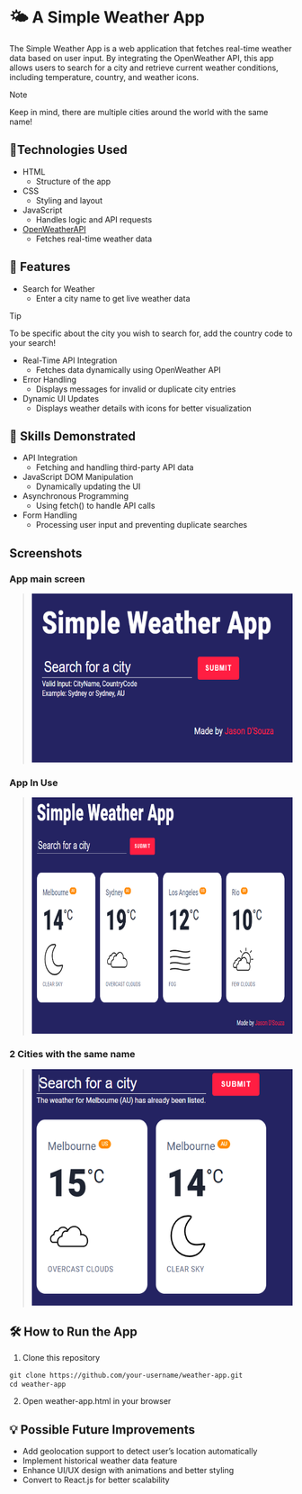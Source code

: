 # 🌤️ A Simple Weather App
The Simple Weather App is a web application that fetches real-time weather data based on user input. By integrating the OpenWeather API, this app allows users to search for a city and retrieve current weather conditions, including temperature, country, and weather icons.
> [!NOTE]
> Keep in mind, there are multiple cities around the world with the same name!
## 🔧Technologies Used
- HTML
   - Structure of the app
- CSS
   - Styling and layout
- JavaScript
   - Handles logic and API requests
- [OpenWeatherAPI](https://openweathermap.org/api)
   - Fetches real-time weather data

## 🚀 Features
- Search for Weather
   - Enter a city name to get live weather data
> [!TIP]
> To be specific about the city you wish to search for, add the country code to your search!
- Real-Time API Integration
   - Fetches data dynamically using OpenWeather API
- Error Handling
   - Displays messages for invalid or duplicate city entries
- Dynamic UI Updates
   - Displays weather details with icons for better visualization

## 📌 Skills Demonstrated
- API Integration
   - Fetching and handling third-party API data
- JavaScript DOM Manipulation
    - Dynamically updating the UI
- Asynchronous Programming
   - Using fetch() to handle API calls
- Form Handling
    - Processing user input and preventing duplicate searches

## Screenshots
### App main screen
> <img src="https://raw.githubusercontent.com/JasonD-Dev/Simple-Weather-App/refs/heads/main/Screenshots/Screenshot%202025-02-21%20013336.png" width=600 height=300>
### App In Use
> <img src="https://raw.githubusercontent.com/JasonD-Dev/Simple-Weather-App/refs/heads/main/Screenshots/Screenshot%202025-02-21%20013550.png" width=700 height=420>
### 2 Cities with the same name
> <img src="https://raw.githubusercontent.com/JasonD-Dev/Simple-Weather-App/refs/heads/main/Screenshots/Screenshot%202025-02-21%20013923.png" width=500 height=420>
## 🛠️ How to Run the App
1. Clone this repository
```
git clone https://github.com/your-username/weather-app.git
cd weather-app
```
2. Open weather-app.html in your browser

## 💡 Possible Future Improvements
- Add geolocation support to detect user’s location automatically
- Implement historical weather data feature
- Enhance UI/UX design with animations and better styling
- Convert to React.js for better scalability
